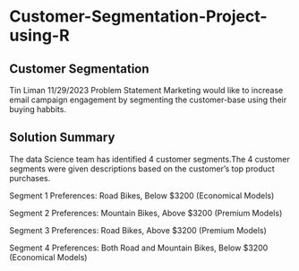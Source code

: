 # Customer-Segmentation-Project-using-R

## Customer Segmentation
Tin Liman
11/29/2023
Problem Statement
Marketing would like to increase email campaign engagement by segmenting the customer-base using their buying habbits.

## Solution Summary
The data Science team has identified 4 customer segments.The 4 customer segments were given descriptions based on the customer’s top product purchases.

Segment 1 Preferences: Road Bikes, Below $3200 (Economical Models)

Segment 2 Preferences: Mountain Bikes, Above $3200 (Premium Models)

Segment 3 Preferences: Road Bikes, Above $3200 (Premium Models)

Segment 4 Preferences: Both Road and Mountain Bikes, Below $3200 (Economical Models)
